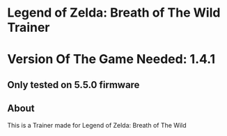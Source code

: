 # Legend of Zelda: Breath of The Wild Trainer

# Version Of The Game Needed: 1.4.1

## Only tested on 5.5.0 firmware

## About

This is a Trainer made for Legend of Zelda: Breath of The Wild
